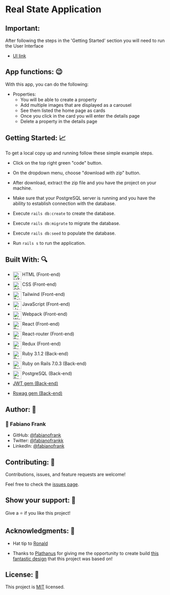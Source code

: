 # Real State Application

## Important:

After following the steps in the 'Getting Started' section you will need to run the User Interface

- [UI link](https://github.com/fabianofrank/realstate-ui)

## App functions: :wink:

With this app, you can do the following:

- Properties:
  - You will be able to create a property
  - Add multiple images that are displayed as a carousel
  - See them listed the home page as cards
  - Once you click in the card you will enter the details page
  - Delete a property in the details page 
  
## Getting Started: :chart_with_upwards_trend:

To get a local copy up and running follow these simple example steps.

- Click on the top right green "code" button.

- On the dropdown menu, choose "download with zip" button.

- After download, extract the zip file and you have the project on your machine.

- Make sure that your PostgreSQL server is running and you have the ability to establish connection with the database.

- Execute `rails db:create` to create the database.

- Execute `rails db:migrate` to migrate the database.

- Execute `rails db:seed` to populate the database.

- Run `rails s` to run the application.
  
  
## Built With: :mag:

- HTML (Front-end) <img align="left" alt="HTML5" width="26px" src="https://github.com/get-icon/geticon/raw/master/icons/html-5.svg" />
- CSS (Front-end) <img align="left" alt="CSS3" width="26px" src="https://github.com/get-icon/geticon/raw/master/icons/css-3.svg" />
- Tailwind (Front-end) <img align="left" alt="Tailwind" width="26px" src="https://github.com/get-icon/geticon/raw/master/icons/tailwindcss-icon.svg" />
- JavaScript (Front-end) <img align="left" alt="JavaScript" width="26px" src="https://github.com/get-icon/geticon/raw/master/icons/javascript.svg" />
- Webpack (Front-end) <img align="left" alt="Webpack" width="26px" src="https://github.com/get-icon/geticon/raw/master/icons/webpack.svg" />
- React (Front-end) <img align="left" alt="React" width="26px" src="https://github.com/get-icon/geticon/raw/master/icons/react.svg" />
- React-router (Front-end) <img align="left" alt="React-router" width="26px" src="https://github.com/get-icon/geticon/raw/master/icons/react-router.svg" />
- Redux (Front-end) <img align="left" alt="Redux" width="26px" src="https://github.com/get-icon/geticon/raw/master/icons/redux.svg" />

- Ruby 3.1.2 (Back-end) <img align="left" alt="Ruby" width="26px" src="https://github.com/get-icon/geticon/raw/master/icons/ruby.svg" />
- Ruby on Rails 7.0.3 (Back-end) <img align="left" alt="Rails" width="26px" src="https://github.com/get-icon/geticon/raw/master/icons/rails.svg" />
- PostgreSQL (Back-end) <img align="left" alt="Postgresql" width="26px" src="https://github.com/get-icon/geticon/raw/master/icons/postgresql.svg" />
- [JWT gem (Back-end)](https://github.com/jwt/ruby-jwt)
- [Rswag gem (Back-end)](https://github.com/rswag/rswag)

## Author: 👋

### 👤 Fabiano Frank

- GitHub: [@fabianofrank](https://github.com/fabianofrank)
- Twitter: [@fabianofrankk](https://twitter.com/fabianofrankk)
- LinkedIn: [@fabianofrank](https://www.linkedin.com/in/fabianofrank/)


## Contributing: 🤝

Contributions, issues, and feature requests are welcome!

Feel free to check the [issues page](../../issues/).

## Show your support: 🌟

Give a ⭐️ if you like this project!

## Acknowledgments: 📝

- Hat tip to [Ronald](https://github.com/rskinnerc)

- Thanks to [Plathanus](https://www.plathanus.com.br/en-US) for giving me the opportunity to create build [this fantastic design](https://tabas.com/) that this project was based on!

## License: :monocle_face:

This project is [MIT](./LICENSE) licensed.
